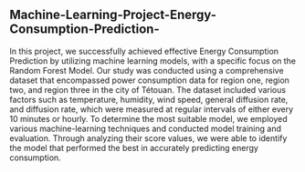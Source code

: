 ## Machine-Learning-Project-Energy-Consumption-Prediction-
 In this project, we successfully achieved effective Energy Consumption Prediction by utilizing machine learning models, with a specific focus on the Random Forest Model. Our study was conducted using a comprehensive dataset that encompassed power consumption data for region one, region two, and region three in the city of Tétouan. The dataset included various factors such as temperature, humidity, wind speed, general diffusion rate, and diffusion rate, which were measured at regular intervals of either every 10 minutes or hourly. To determine the most suitable model, we employed various machine-learning techniques and conducted model training and evaluation. Through analyzing their score values, we were able to identify the model that performed the best in accurately predicting energy consumption.



